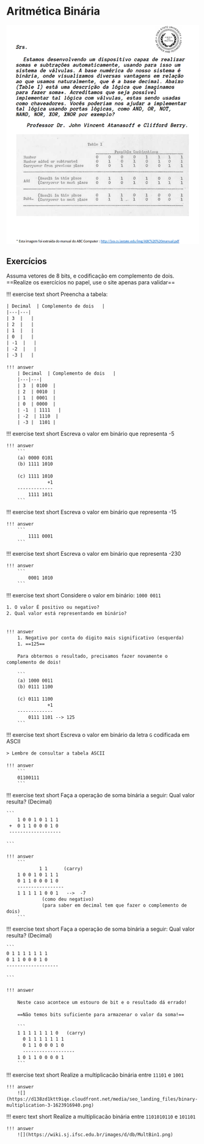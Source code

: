 # Aritmética Binária

![](figs/aritmetica-booleana-capa.png)

## Exercícios


Assuma vetores de 8 bits, e codificação em complemento de dois. ==Realize os exercícios no papel, use o site apenas para validar==

!!! exercise text short
    Preencha a tabela:
    
    | Decimal  | Complemento de dois   |
    |---|---|
    | 3  |   |
    | 2  |   |
    | 1  |   |
    | 0  |   |
    | -1  |   |
    | -2  |   |
    | -3 |   |
    
    !!! answer
        | Decimal  | Complemento de dois   |
        |---|---|
        | 3  | 0100  |
        | 2  | 0010  |
        | 1  | 0001  |
        | 0  | 0000  |
        | -1  | 1111   |
        | -2  | 1110  |
        | -3 |  1101 |
  

!!! exercise text short
    Escreva o valor em binário que representa -5
    
    !!! answer
        ```
        (a) 0000 0101
        (b) 1111 1010
        
        (c) 1111 1010
                   +1
        -------------
            1111 1011
        ```

!!! exercise text short
    Escreva o valor em binário que representa -15
    
    !!! answer
        ```
            1111 0001
        ```

!!! exercise text short
    Escreva o valor em binário que representa -230
    
    !!! answer
        ```
            0001 1010
        ```

!!! exercise text short
    Considere o valor em binário: `1000 0011`
    
    1. O valor É positivo ou negativo?
    2. Qual valor está representando em binário?  
    
    
    !!! answer
        1. Negativo por conta do digito mais significativo (esquerda)
        1. ==125==
        
        Para obtermos o resultado, precisamos fazer novamente o complemento de dois!
        
        ```
        (a) 1000 0011
        (b) 0111 1100
        
        (c) 0111 1100
                   +1
        -------------
            0111 1101 --> 125
        ```

!!! exercise text short
    Escreva o valor em binário da letra `G` codificada em ASCII
    
    > Lembre de consultar a tabela ASCII
    
    !!! answer
        ```
        01100111
        ```
        
!!! exercise text short
    Faça a operação de soma binária a seguir: Qual valor resulta? (Decimal)
    
    ```
        1 0 0 1 0 1 1 1
     +  0 1 1 0 0 0 1 0
     ------------------- 
     
    ```
    
    !!! answer
        ```
                1 1      (carry)
        1 0 0 1 0 1 1 1
        0 1 1 0 0 0 1 0
        -----------------
        1 1 1 1 1 0 0 1   -->  -7 
                 (como deu negativo)
                 (para saber em decimal tem que fazer o complemento de dois) 
        ```
    
        
!!! exercise text short
    Faça a operação de soma binária a seguir: Qual valor resulta? (Decimal)
    
    ```
    0 1 1 1 1 1 1 1
    0 1 1 0 0 0 1 0
    ------------------- 
     
    ```
    
    !!! answer
    
        Neste caso acontece um estouro de bit e o resultado dá errado! 
        
        ==Não temos bits suficiente para armazenar o valor da soma!==
    
        ```
        1 1 1 1 1 1 1 0   (carry)
          0 1 1 1 1 1 1 1
          0 1 1 0 0 0 1 0
          ------------------- 
        1 0 1 1 0 0 0 0 1
        ```

!!! exercise text short
    Realize a multiplicacão binária entre `11101` e `1001`
 
    !!! answer
        ![](https://d138zd1ktt9iqe.cloudfront.net/media/seo_landing_files/binary-multiplication-3-1623916940.png)

!!! exerc text short
    Realize a multiplicacão binária entre `1101010110` e `101101`
 
    !!! answer
        ![](https://wiki.sj.ifsc.edu.br/images/d/db/MultBin1.png)
        
    
